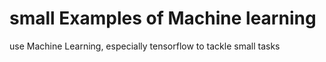 # small Examples of Machine learning
use Machine Learning, especially tensorflow to tackle small tasks
